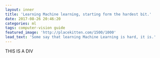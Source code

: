 ```yaml
---
layout: inner
title: 'Learning Machine learning, starting form the hardest bit.'
date: 2017-08-26 20:46:20
categories: ml
tags: computer-vision guide
featured_image: 'http://placekitten.com/1500/1000'
lead_text: 'Some say that learning Machine Learning is hard, it is.'
---
```


<!-- If anyone tells you that machine learning is easy, don't believe them. People who say that probably belong to the world's top 10% mathematical talent. No one would EVER be in their right mind to spend their free time learning something as difficult as machine learning so thank you for not being in your right mind and coming to this site to read this article. I take the fact that you are reading this that you are willing to spend the next 1-2 hours of your life reading and re-reading paragraphs to understand what's going on. So here we go, ML - the hard way. -->

<div>THIS IS A DIV</div>

<THIS IS ALSO A DIV>
